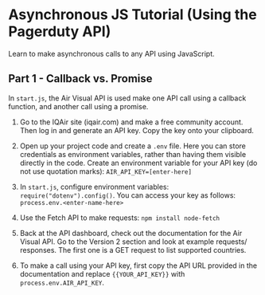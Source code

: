 # Asynchronous JS Tutorial (Using the Pagerduty API)

Learn to make asynchronous calls to any API using JavaScript.

## Part 1 - Callback vs. Promise
In `start.js`, the Air Visual API is used make one API call using a callback function, and another call using a promise.

1. Go to the IQAir site (iqair.com) and make a free community account. Then log in and generate an API key. Copy the key onto your clipboard.

2. Open up your project code and create a `.env` file. Here you can store credentials as environment variables, rather than having them visible directly in the code. Create an environment variable for your API key (do not use quotation marks):
`AIR_API_KEY=[enter-here]`

3. In `start.js`, configure environment variables: `require("dotenv").config()`. You can access your key as follows: `process.env.<enter-name-here>`

4. Use the Fetch API to make requests: `npm install node-fetch`

5. Back at the API dashboard, check out the documentation for the Air Visual API. Go to the Version 2 section and look at example requests/ responses. The first one is a GET request to list supported countries.

6. To make a call using your API key, first copy the API URL provided in the documentation and replace `{{YOUR_API_KEY}}` with `process.env.AIR_API_KEY`.

